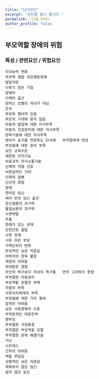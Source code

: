 ```yaml
---
title: "난다진단"
excerpt: "진단을 표시 합니다."
permalink: /118.html
author_profile: false
---
```

## 부모역할 장애의 위험



### 특성 / 관련요인 / 위험요인

>   

    지각능력 변화
    주의력 결핍 과잉행동장애
    발달지연
    다루기 힘든 기질
    장애아
    다태아 출산
    원하는 성별의 자녀가 아님
    조숙
    부모와 떨어져 있음
    부모의 기대에 맞지 않음
    아동의 발달에 대한 지식부족
    아동의 건강관리에 대한 지식부족
    양육기술에 대한 지식부족
    영아가 요구를 전달하는 단서에   부적절하게 반응
    부모됨에 대한 준비 부족
    낮은 교육수준
    제한된 인지기능
    비효과적 의사소통기술
    신체적 처벌 선호
    비현실적인 기대
    신체적 질병
    난산의 경험
    장애
    연이은 임신
    여러 번의 임신 출산
    정신질환의 과거력
    물질남용의 과거력
    수면박탈
    우울
    장애가 있는 상태
    산전간호 결핍
    수면 장애
    너무 어린 부모
    가족단위의 변화
    만성적인 낮은 자존감
    아버지의 양육 불참
    재정적 어려움
    학대받은 경험
    자신의 욕구보다 자녀의 욕구를   먼저 고려하지 못함
    부적절한 아동관리
    부모역할 모델의 부재
    자원의 부족
    사회지지체계의 부족
    부모됨에 대한 가치 결여
    법적인 어려움
    낮은 사회경제적 수준
    부적응적인 대응전략
    편부모
    부적절한 가정환경
    부적절한 부모역할 모델
    부적절한 문제 해결기술
    가난
    스트레스
    근무의 어려움
    역할 부담감
    상황적인 낮은 자존감
    계획하지 않은 임신
    원치 않은 임신
